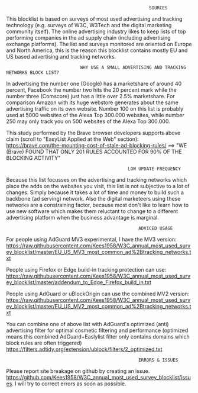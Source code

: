 
                                                          SOURCES
This blocklist is based on surveys of most used advertising and tracking technology (e.g. surveys of W3C, W3Tech and the
digital marketing community itself). The online advertising industry likes to keep lists of top performing companies in
the ad supply chain (including advertising exchange platforms). The list and surveys monitored are oriented on Europe and 
North America, this is the reason this blocklist contains mostly EU and US based advertising and tracking networks. 

                                WHY USE A SMALL ADVERTISING AND TRACKING NETWORKS BLOCK LIST? 
In advertising the number one (Google) has a marketshare of around 40 percent, Facebook the number two hits the 20 percent mark 
while the number three (Comscore) just has a little over 2.5% marketshare. For comparison Amazon with its huge webstore generates 
about the same advertising traffic on its own website. Number 100 on this list is probably used at 5000 websites of the Alexa 
Top 300.000 websites, while number 250 may only track you on 500 websites of the Alexa Top 300.000. 

This study performed by the Brave browser developers supports above claim (scroll to "EasyList Applied at the Web" section):
https://brave.com/the-mounting-cost-of-stale-ad-blocking-rules/ 
==> "WE (Brave) FOUND THAT ONLY 201 RULES ACCOUNTED FOR 90% OF THE BLOCKING ACTIVITY" 

                                                  LOW UPDATE FREQUENCY
Because this list focusses on the advertising and tracking networks which place the adds on the websites you visit, this list 
is not subjective to a lot of changes. Simply because it takes a lot of time and money to build such a backbone (ad serving) 
network. Also the digital marketeers using these networks are a constraining factor, because most don't like to learn how to
use new software which makes them reluctant to change to a different advertising platform when the business advantage is marginal.

                                                      ADVICED USAGE  

For people using AdGuard MV3 experimental, I have the MV3 version: 
https://raw.githubusercontent.com/Kees1958/W3C_annual_most_used_survey_blocklist/master/EU_US_MV3_most_common_ad%2Btracking_networks.txt

People using Firefox or Edge build-in tracking protection can use:
https://raw.githubusercontent.com/Kees1958/W3C_annual_most_used_survey_blocklist/master/addendum_to_Edge_Firefox_build_in.txt

People using AdGuard or uBlockOrigin can use the combined MV2 version: 
https://raw.githubusercontent.com/Kees1958/W3C_annual_most_used_survey_blocklist/master/EU_US_MV2_most_common_ad%2Btracking_networks.txt

You can combine one of above list with AdGuard's optimized (anti) advertising filter for optimal cosmetic filtering and performance
(optimized means this combined AdGuard+Easlylist filter only contains domains which block rules are often triggered)  
https://filters.adtidy.org/extension/ublock/filters/2_optimized.txt 




                                                      ERRORS & ISSUES
Please report site breakage on github by creating an issue. https://github.com/Kees1958/W3C_annual_most_used_survey_blocklist/issues. 
I will try to correct errors as soon as possible.  

